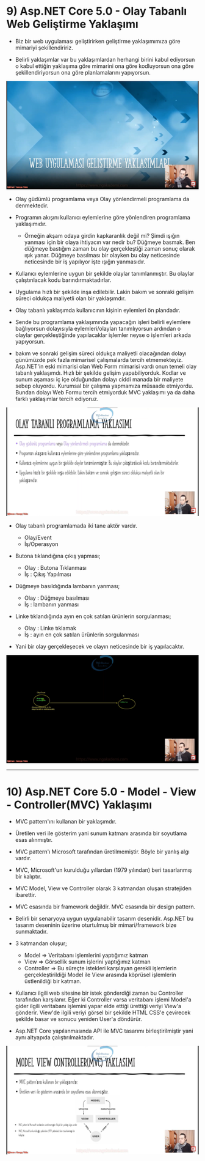 # 9) Asp.NET Core 5.0 - Olay Tabanlı Web Geliştirme Yaklaşımı
- Biz bir web uygulaması geliştirirken geliştirme yaklaşımımıza göre mimariyi şekillendiririz.

- Belirli yaklaşımlar var bu yaklaşımlardan herhangi birini kabul ediyorsun o kabul ettiğin yaklaşıma göre mimarini ona göre kodluyorsun ona göre şekillendiriyorsun ona göre planlamalarını yapıyorsun.

<img src="1.png" width="auto">

- Olay güdümlü programlama veya Olay yönlendirmeli programlama da denmektedir.

- Programın akışını kullanıcı eylemlerine göre yönlendiren programlama yaklaşımıdır.
  * Örneğin  akşam odaya girdin kapkaranlık değil mi? Şimdi ışığın yanması için bir olaya ihtiyacın var nedir bu? Düğmeye basmak. Ben düğmeye bastığım zaman bu olay gerçekleştiği zaman sonuç olarak ışık yanar. Düğmeye basılması bir olayken bu olay neticesinde neticesinde bir iş yapılıyor işte ışığın yanmasıdır. 

- Kullanıcı eylemlerine uygun bir şekilde olaylar tanımlanmıştır. Bu olaylar çalıştırılacak kodu barındırmaktadırlar.

- Uygulama hızlı bir şekilde inşa edilebilir. Lakin bakım ve sonraki gelişim süreci oldukça maliyetli olan bir yaklaşımdır.

- Olay tabanlı yaklaşımda kullanıcının kişinin eylemleri ön plandadır.

- Sende bu programlama yaklaşımında yapacağın işleri belirli eylemlere bağlıyorsun dolayısıyla eylemleri/olayları tanımlıyorsun ardından o olaylar gerçekleştiğinde yapılacaklar işlemler neyse o işlemleri arkada yapıyorsun.

- bakım ve sonraki gelişim süreci oldukça maliyetli olacağından dolayı günümüzde pek fazla mimarisel çalışmalarda tercih etmemekteyiz. Asp.NET'in eski mimarisi olan Web Form mimarisi vardı onun temeli olay tabanlı yaklaşımdı. Hızlı bir şekilde gelişim yapabiliyorduk. Kodlar ve sunum aşaması iç içe olduğundan dolayı ciddi manada bir maliyete sebep oluyordu. Kurumsal bir çalışma yapmamıza müsaade etmiyordu. Bundan dolayı Web Formu tercih etmiyorduk MVC yaklaşımı ya da daha farklı yaklaşımlar tercih ediyoruz.

<img src="2.png" width="auto">

- Olay tabanlı programlamada iki tane aktör vardır.
    * Olay/Event
    * İş/Operasyon

- Butona tıklandığına çıkış yapması;
  - Olay : Butona Tıklanması
  - İş : Çıkış Yapılması

- Düğmeye basıldığında lambanın yanması;
  - Olay : Düğmeye basılması
  - İş : lambanın yanması

- Linke tıklandığında ayın en çok satılan ürünlerin sorgulanması;
  - Olay : Linke tıklamak
  - İş : ayın en çok satılan ürünlerin sorgulanması

- Yani bir olay gerçekleşecek ve olayın neticesinde bir iş yapılacaktır.

<img src="3.png" width="auto">

***
# 10) Asp.NET Core 5.0 - Model - View - Controller(MVC) Yaklaşımı
- MVC pattern'ını kullanan bir yaklaşımdır.

- Üretilen veri ile gösterim yani sunum katmanı arasında bir soyutlama esas alınmıştır.

- MVC pattern'ı Microsoft tarafından üretilmemiştir. Böyle bir yanlış algı vardır.

- MVC, Microsoft'un kurulduğu yıllardan (1979 yılından) beri tasarlanmış bir kalıptır.

- MVC Model, View ve Controller olarak 3 katmandan oluşan stratejiden ibarettir.

- MVC esasında bir framework değildir. MVC esasında bir design pattern.

- Belirli bir senaryoya uygun uygulanabilir tasarım desenidir. Asp.NET bu tasarım deseninin üzerine oturtulmuş bir mimari/framework bize sunmaktadır.

- 3 katmandan oluşur;
  * Model => Veritabanı işlemlerini yaptığımız katman
  * View => Görsellik sunum işlerini yaptığımız katman
  * Controller => Bu süreçte istekleri karşılayan gerekli işlemlerin gerçekleştirildiği Model ile View arasında köprüsel işlemlerin üstlenildiği bir katman.

- Kullanıcı ilgili web sitesine bir istek gönderdiği zaman bu Controller tarafından karşılanır. Eğer ki Controller varsa veritabanı işlemi Model'a gider ilgili veritabanı işlemini yapar elde ettiği ürettiği veriyi View'a gönderir. View'de ilgili veriyi görsel bir şekilde HTML CSS'e çevirecek şekilde basar ve sonucu yeniden User'a döndürür.

- Asp.NET Core yapılanmasında API ile MVC tasarımı birleştirilmiştir yani aynı altyapıda çalıştırılmaktadır.

<img src="4.png" width="auto">